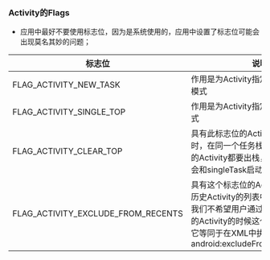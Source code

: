 ### Activity的Flags
+ 应用中最好不要使用标志位，因为是系统使用的，应用中设置了标志位可能会出现莫名其妙的问题；

|标志位|说明|
|------|------|
|FLAG_ACTIVITY_NEW_TASK|作用是为Activity指定SingleTask启动模式|
|FLAG_ACTIVITY_SINGLE_TOP|作用是为Activity指定SingleTop启动模式|
|FLAG_ACTIVITY_CLEAR_TOP|具有此标志位的Activity，当它启动时，在同一个任务栈中所有位于它上面的Activity都要出栈，这个标志位一般会和singleTask启动模式一起出现|
|FLAG_ACTIVITY_EXCLUDE_FROM_RECENTS|具有这个标志位的Activity不会出现在历史Activity的列表中，当某些情况下我们不希望用户通过历史列表回到我们的Activity的时候这个标记比较有用，它等同于在XML中执行Activity的属性android:excludeFromRecents="true"|
